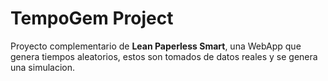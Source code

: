 # TempoGem Project
Proyecto complementario de **Lean Paperless Smart**, una WebApp que genera tiempos aleatorios, estos son tomados de datos reales y se genera una simulacion.
